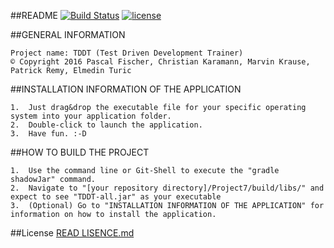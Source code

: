 ##README
[![Build Status](https://travis-ci.org/ProPra16/programmierpraktikum-abschlussprojekt-null.svg?branch=master)](https://travis-ci.org/ProPra16/programmierpraktikum-abschlussprojekt-null) [![license](https://img.shields.io/github/license/mashape/apistatus.svg?maxAge=2592000)](https://github.com/ProPra16/programmierpraktikum-abschlussprojekt-team-2/blob/master/License.md)

##GENERAL INFORMATION

    Project name: TDDT (Test Driven Development Trainer)
    © Copyright 2016 Pascal Fischer, Christian Karamann, Marvin Krause, Patrick Remy, Elmedin Turic
    


##INSTALLATION INFORMATION OF THE APPLICATION

    1.  Just drag&drop the executable file for your specific operating system into your application folder.
    2.  Double-click to launch the application.
    3.  Have fun. :-D

##HOW TO BUILD THE PROJECT

    1.  Use the command line or Git-Shell to execute the "gradle shadowJar" command.
    2.  Navigate to "[your repository directory]/Project7/build/libs/" and expect to see "TDDT-all.jar" as your executable
    3.  (Optional) Go to "INSTALLATION INFORMATION OF THE APPLICATION" for information on how to install the application.
    


##License
[READ LISENCE.md](LICENSE.md) 
